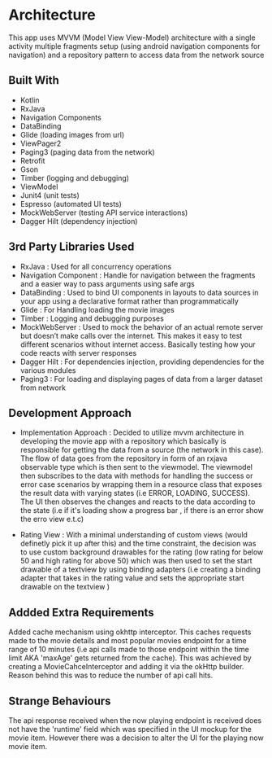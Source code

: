# Architecture
This app uses MVVM (Model View View-Model) architecture with a single activity multiple fragments setup (using android navigation components for navigation) and a repository pattern to access data from the network source

## Built With
* Kotlin
* RxJava 
* Navigation Components
* DataBinding
* Glide (loading images from url)
* ViewPager2
* Paging3 (paging data from the network)
* Retrofit
* Gson
* Timber (logging and debugging)
* ViewModel
* Junit4 (unit tests)
* Espresso (automated UI tests)
* MockWebServer (testing API service interactions)
* Dagger Hilt (dependency injection)


## 3rd Party Libraries Used
* RxJava : Used for all concurrency operations
* Navigation Component : Handle for navigation between the fragments and a easier way to pass arguments using safe args
* DataBinding : Used to bind UI components in layouts to data sources in your app using a declarative format rather than programmatically
* Glide : For Handling loading the movie images
* Timber : Logging and debugging purposes
* MockWebServer : Used to mock the behavior of an actual remote server but doesn’t make calls over the internet. This makes it easy to test different scenarios without internet access. Basically testing how your code reacts with server responses
* Dagger Hilt : For dependencies injection, providing dependencies for the various modules
* Paging3 : For loading and displaying pages of data from a larger dataset from network

## Development Approach
* Implementation Approach : Decided to utilize mvvm architecture in developing the movie app with a repository which basically is responsible for getting the data from a source (the network in this case). The flow of data goes from the repository in form of an rxjava observable type which is then sent to the viewmodel. The viewmodel then subscribes to the data with methods for handling the success or error case scenarios by wrapping them in a resource class that exposes the result data with varying states (i.e ERROR, LOADING, SUCCESS). The UI then observes the changes and reacts to the data according to the state (i.e if it's loading show a progress bar , if there is an error show the erro view e.t.c)

* Rating View : With a minimal understanding of custom views (would definetly pick it up after this) and the time constraint, the decision was to use custom background drawables for the rating (low rating for below 50 and high rating for above 50) which was then used to set the start drawable of a textview by using binding adapters (i.e creating a binding adapter that takes in the rating value and sets the appropriate start drawable on the textview ) 


## Addded Extra Requirements
Added cache mechanism using okhttp interceptor. This caches requests made to the movie details and most popular movies endpoint for a time range of 10 minutes (i.e api calls made to those endpoint within the time limit AKA 'maxAge' gets returned from the cache). This was achieved by creating a MovieCahceInterceptor and adding it via the okHttp builder. Reason behind this was to reduce the number of api call hits.

## Strange Behaviours
The api response received when the now playing endpoint is received does not have the 'runtime' field which was specified in the UI mockup for the movie item. However there was a decision to alter the UI for the playing now movie item.


